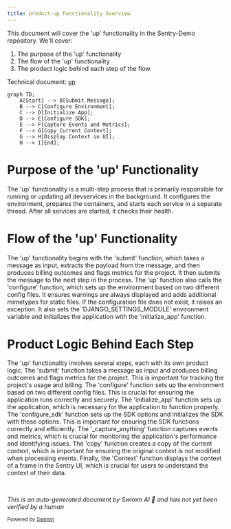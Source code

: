 ```yaml
---
title: product-up Functionality Overview
---
```

This document will cover the 'up' functionality in the Sentry-Demo repository. We'll cover:

1. The purpose of the 'up' functionality
2. The flow of the 'up' functionality
3. The product logic behind each step of the flow.

Technical document: <SwmLink doc-title="up">[up](/.swm/understanding-the-up-functionality.rkd0iud5.sw.md)</SwmLink>

```mermaid
graph TD;
    A[Start] --> B[Submit Message];
    B --> C[Configure Environment];
    C --> D[Initialize App];
    D --> E[Configure SDK];
    E --> F[Capture Events and Metrics];
    F --> G[Copy Current Context];
    G --> H[Display Context in UI];
    H --> I[End];
```

# Purpose of the 'up' Functionality

The 'up' functionality is a multi-step process that is primarily responsible for running or updating all devservices in the background. It configures the environment, prepares the containers, and starts each service in a separate thread. After all services are started, it checks their health.

# Flow of the 'up' Functionality

The 'up' functionality begins with the 'submit' function, which takes a message as input, extracts the payload from the message, and then produces billing outcomes and flags metrics for the project. It then submits the message to the next step in the process. The 'up' function also calls the 'configure' function, which sets up the environment based on two different config files. It ensures warnings are always displayed and adds additional mimetypes for static files. If the configuration file does not exist, it raises an exception. It also sets the 'DJANGO_SETTINGS_MODULE' environment variable and initializes the application with the 'initialize_app' function.

# Product Logic Behind Each Step

The 'up' functionality involves several steps, each with its own product logic. The 'submit' function takes a message as input and produces billing outcomes and flags metrics for the project. This is important for tracking the project's usage and billing. The 'configure' function sets up the environment based on two different config files. This is crucial for ensuring the application runs correctly and securely. The 'initialize_app' function sets up the application, which is necessary for the application to function properly. The 'configure_sdk' function sets up the SDK options and initializes the SDK with these options. This is important for ensuring the SDK functions correctly and efficiently. The '\_capture_anything' function captures events and metrics, which is crucial for monitoring the application's performance and identifying issues. The 'copy' function creates a copy of the current context, which is important for ensuring the original context is not modified when processing events. Finally, the 'Context' function displays the context of a frame in the Sentry UI, which is crucial for users to understand the context of their data.

&nbsp;

*This is an auto-generated document by Swimm AI 🌊 and has not yet been verified by a human*

<SwmMeta version="3.0.0" repo-id="Z2l0aHViJTNBJTNBc2VudHJ5LWRlbW8lM0ElM0FTd2ltbS1EZW1v" repo-name="sentry-demo" doc-type="product-flows"><sup>Powered by [Swimm](/)</sup></SwmMeta>
